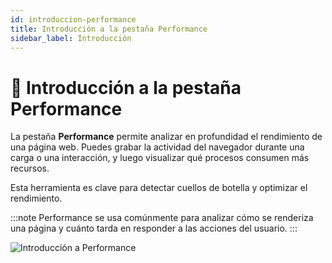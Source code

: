```yaml
---
id: introduccion-performance
title: Introducción a la pestaña Performance
sidebar_label: Introducción
---
```


# 🚀 Introducción a la pestaña Performance

La pestaña **Performance** permite analizar en profundidad el rendimiento de una página web. Puedes grabar la actividad del navegador durante una carga o una interacción, y luego visualizar qué procesos consumen más recursos.

Esta herramienta es clave para detectar cuellos de botella y optimizar el rendimiento.

:::note
Performance se usa comúnmente para analizar cómo se renderiza una página y cuánto tarda en responder a las acciones del usuario.
:::

![Introducción a Performance](/img/performance-intro.png)
